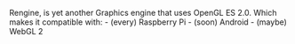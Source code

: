 Rengine, is yet another Graphics engine that uses OpenGL ES 2.0. Which makes it compatible with:
    - (every) Raspberry Pi
    - (soon) Android
    - (maybe) WebGL 2
